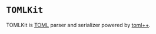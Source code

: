 # ``TOMLKit``

TOMLKit is [TOML](https://toml.io) parser and serializer powered by [toml++](https://github.com/marzer/tomlplusplus/).
